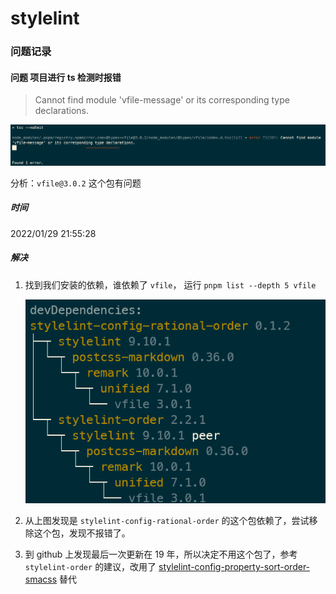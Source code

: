# stylelint

### 问题记录

#### 问题 项目进行 ts 检测时报错

> Cannot find module 'vfile-message' or its corresponding type declarations.

![](./imgs/question_Q1.png)

分析：`vfile@3.0.2` 这个包有问题

##### 时间

2022/01/29 21:55:28

##### 解决

1. 找到我们安装的依赖，谁依赖了 `vfile`， 运行 `pnpm list --depth 5 vfile`

    ![](./imgs/question_A1.png)

2. 从上图发现是 `stylelint-config-rational-order` 的这个包依赖了，尝试移除这个包，发现不报错了。
3. 到 github 上发现最后一次更新在 19 年，所以决定不用这个包了，参考 `stylelint-order` 的建议，改用了 [stylelint-config-property-sort-order-smacss](https://github.com/cahamilton/stylelint-config-property-sort-order-smacss) 替代
